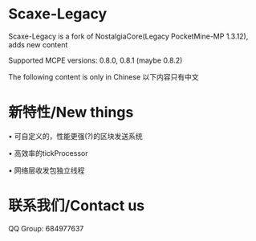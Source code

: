 # Scaxe-Legacy

Scaxe-Legacy is a fork of NostalgiaCore(Legacy PocketMine-MP 1.3.12), adds new content

Supported MCPE versions: 0.8.0, 0.8.1 (maybe 0.8.2)

The following content is only in Chinese
以下内容只有中文

# 新特性/New things

• 可自定义的，性能更强(?)的区块发送系统

• 高效率的tickProcessor

• 网络层收发包独立线程

# 联系我们/Contact us

QQ Group: 684977637